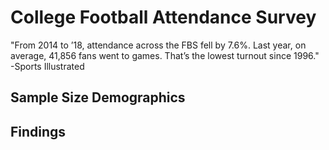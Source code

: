 # College Football Attendance Survey

"From 2014 to ’18, attendance across the FBS fell by 7.6%. Last year, on average, 41,856 fans went to games. That’s the lowest turnout since 1996."
-Sports Illustrated

## Sample Size Demographics



## Findings
